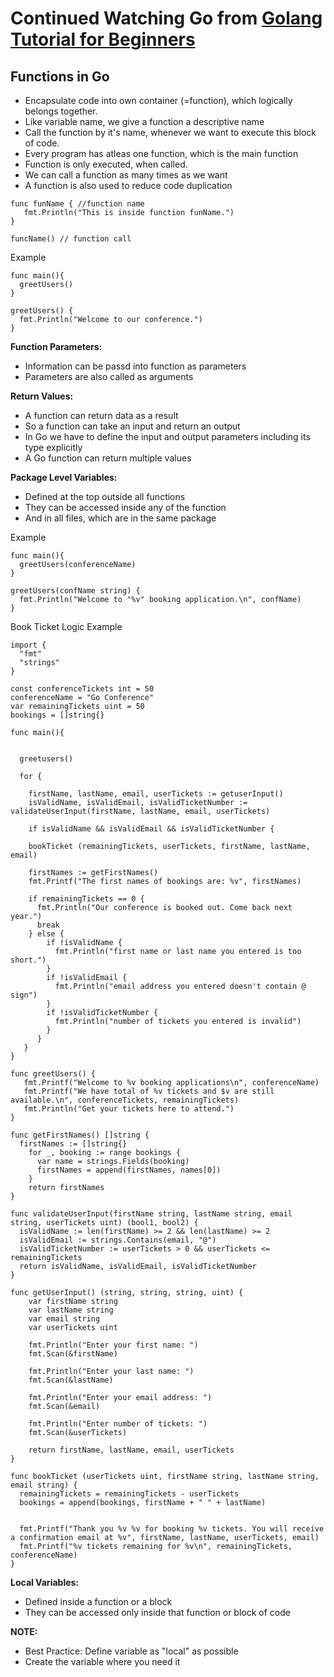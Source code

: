 # Continued Watching Go from [Golang Tutorial for Beginners](https://www.youtube.com/watch?v=yyUHQIec83I)

## Functions in Go
- Encapsulate code into own container (=function), which logically belongs together.
- Like variable name, we give a function a descriptive name
- Call the function by it's name, whenever we want to execute this block of code.
- Every program has atleas one function, which is the main function
- Function is only executed, when called.
- We can call a function as many times as we want
- A function is also used to reduce code duplication

```
func funName { //function name
   fmt.Println("This is inside function funName.")
}

funcName() // function call
```

Example
```
func main(){
  greetUsers()
}

greetUsers() {
  fmt.Println("Welcome to our conference.")
}
```

**Function Parameters:**
- Information can be passd into function as parameters
- Parameters are also called as arguments

**Return Values:**
- A function can return data as a result
- So a function can take an input and return an output
- In Go we have to define the input and output parameters including its type explicitly
- A Go function can return multiple values

**Package Level Variables:**
- Defined at the top outside all functions
- They can be accessed inside any of the function
- And in all files, which are in the same package

Example
```
func main(){
  greetUsers(conferenceName)
}

greetUsers(confName string) {
  fmt.Println("Welcome to "%v" booking application.\n", confName)
}
```

Book Ticket Logic Example
```
import {
  "fmt"
  "strings"
}

const conferenceTickets int = 50
conferenceName = "Go Conference"
var remainingTickets uint = 50
bookings = []string{}

func main(){
  
  
  greetusers()
  
  for {
    
    firstName, lastName, email, userTickets := getuserInput()
    isValidName, isValidEmail, isValidTicketNumber := validateUserInput(firstName, lastName, email, userTickets)
    
    if isValidName && isValidEmail && isValidTicketNumber {
      
    bookTicket (remainingTickets, userTickets, firstName, lastName, email)
    
    firstNames := getFirstNames()
    fmt.Printf("The first names of bookings are: %v", firstNames)
    
    if remainingTickets == 0 {
      fmt.Println("Our conference is booked out. Come back next year.")
      break
    } else {
        if !isValidName {
          fmt.Println("first name or last name you entered is too short.")
        }
        if !isValidEmail {
          fmt.Println("email address you entered doesn't contain @ sign")
        }
        if !isValidTicketNumber {
          fmt.Println("number of tickets you entered is invalid")
        }
      }
   }
}

func greetUsers() {
   fmt.Printf("Welcome to %v booking applications\n", conferenceName)
   fmt.Printf("We have total of %v tickets and $v are still available.\n", conferenceTickets, remainingTickets)
   fmt.Println("Get your tickets here to attend.")
}

func getFirstNames() []string {
  firstNames := []string{}
    for _, booking := range bookings {
      var name = strings.Fields(booking)
      firstNames = append(firstNames, names[0])
    }
    return firstNames
}

func validateUserInput(firstName string, lastName string, email string, userTickets uint) (bool1, bool2) {
  isValidName := len(firstName) >= 2 && len(lastName) >= 2
  isValidEmail := strings.Contains(email, "@")
  isValidTicketNumber := userTickets > 0 && userTickets <= remainingTickets
  return isValidName, isValidEmail, isValidTicketNumber
}

func getUserInput() (string, string, string, uint) {
    var firstName string
    var lastName string
    var email string
    var userTickets uint

    fmt.Println("Enter your first name: ")
    fmt.Scan(&firstName)

    fmt.Println("Enter your last name: ")
    fmt.Scan(&lastName)

    fmt.Println("Enter your email address: ")
    fmt.Scan(&email)

    fmt.Println("Enter number of tickets: ")
    fmt.Scan(&userTickets)
    
    return firstName, lastName, email, userTickets
}

func bookTicket (userTickets uint, firstName string, lastName string, email string) {
  remainingTickets = remainingTickets - userTickets
  bookings = append(bookings, firstName + " " + lastName)
      
      
  fmt.Printf("Thank you %v %v for booking %v tickets. You will receive a confirmation email at %v", firstName, lastName, userTickets, email)
  fmt.Printf("%v tickets remaining for %v\n", remainingTickets, conferenceName)
}
```

**Local Variables:**
- Defined inside a function or a block
- They can be accessed only inside that function or block of code

**NOTE:**
- Best Practice: Define variable as "local" as possible
- Create the variable where you need it
